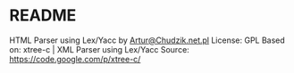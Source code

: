 # README #

HTML Parser using Lex/Yacc
by Artur@Chudzik.net.pl
License: GPL
Based on: xtree-c | XML Parser using Lex/Yacc 
Source: https://code.google.com/p/xtree-c/